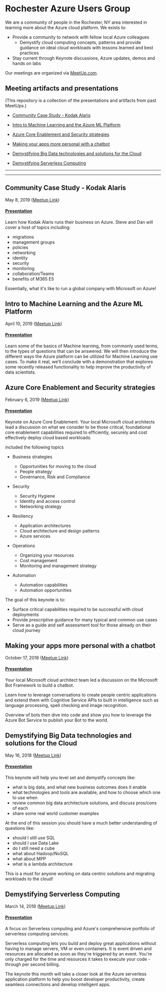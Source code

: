 # Rochester Azure Users Group
We are a community of people in the Rochester, NY area interested in learning more about the Azure cloud platform. 
We exists to:

- Provide a community to network with fellow local Azure colleagues
    - Demystify cloud computing concepts, patterns and provide guidance on ideal cloud workloads with lessons learned and best practices
- Stay current through Keynote discussions, Azure updates, demos and hands on labs

Our meetings are organized via [MeetUp.com](http://www.rocazure.com). 

## Meeting artifacts and presentations
(This repository is a collection of the presentations and artifacts from past MeetUps.)

- [Community Case Study - Kodak Alaris](Community-Case-Study---Kodak-Alaris)

- [Intro to Machine Learning and the Azure ML Platform](#Intro-to-Machine-Learning-and-the-Azure-ML-Platform)
- [Azure Core Enablement and Security strategies](#Azure-Core-Enablement-and-Security-strategies)

- [Making your apps more personal with a chatbot](#Making-your-apps-more-personal-with-a-chatbot)

- [Demystifying Big Data technologies and solutions for the Cloud](#Demystifying-Big-Data-technologies-and-solutions-for-the-Cloud)

- [Demystifying Serverless Computing](#Demystifying-Serverless-Computing)

---
---

## Community Case Study - Kodak Alaris
May 8, 2019 ([Meetup Link](https://www.meetup.com/Rochester-Azure-Users-Group/events/257873782/))

#### [Presentation](./2019-05%20Community%20Case%20Study%20-%20Kodak%20Alaris/)

Learn how Kodak Alaris runs their business on Azure. Steve and Dan will cover a host of topics including:
- migrations
- management groups
- policies
- networking
- identity
- security
- monitoring
- collaboration/Teams
- benefits of M365 E5

Essentially, what it's like to run a global company with Microsoft on Azure!


## Intro to Machine Learning and the Azure ML Platform
April 10, 2019 ([Meetup Link](https://www.meetup.com/Rochester-Azure-Users-Group/events/257877772/))

#### [Presentation](./2019-04%20Intro%20to%20Machine%20Learning/)

 Learn some of the basics of Machine learning, from commonly used terms, to the types of questions that can be answered. We will then introduce the different ways the Azure platform can be utilized for Machine Learning use cases. To make it real, we’ll conclude with a demonstration that explores some recently released functionality to help improve the productivity of data scientists.

## Azure Core Enablement and Security strategies
February 6, 2019 ([Meetup Link](https://www.meetup.com/Rochester-Azure-Users-Group/events/254756633/))

#### [Presentation](./2019-02%20Azure%20Core%20Enablement/)

Keynote on Azure Core Enablement. Your local Microsoft cloud architects lead a discussion on what we consider to be those critical, foundational core enablement capabilities required to efficiently, securely and cost effectively deploy cloud based workloads.

included the following topics

-   Business strategies
    -   Opportunities for moving to the cloud
    - People strategy
    - Governance, Risk and Compliance

- Security
    - Security Hygiene
    - Identity and access control
    - Networking strategy

- Resiliency
    - Application architectures
    - Cloud architecture and design patterns
    - Azure services

- Operations
    - Organizing your resources
    - Cost management
    - Monitoring and management strategy

- Automation
    - Automation capabilities
    - Automation opportunities

The goal of this keynote is to:

- Surface critical capabilities required to be successful with cloud deployments
- Provide prescriptive guidance for many typical and common use cases
- Serve as a guide and self assessment tool for those already on their cloud journey

## Making your apps more personal with a chatbot
October 17, 2018 ([Meetup Link](https://www.meetup.com/Rochester-Azure-Users-Group/events/253621404/))

#### [Presentation](./2018-10%20Chatbots/)

Your local Microsoft cloud architect team led a discussion on the Microsoft Bot Framework to build a chatbot.

Learn how to leverage conversations to create people centric applications and extend them with Cognitive Service APIs to built in intelligence such as language processing, spell checking and image recognition.

Overview of bots then dive into code and show you how to leverage the Azure Bot Service to publish your Bot to the world.

## Demystifying Big Data technologies and solutions for the Cloud
May 16, 2018 ([Meetup Link](https://www.meetup.com/Rochester-Azure-Users-Group/events/248729549/))

#### [Presentation](./2018-05%20Demystifying%20Big%20Data/)

This keynote will help you level set and demystify concepts like:
- what is big data, and what new business outcomes does it enable
- what technologies and tools are available, and how to choose which one to use when
- review common big data architecture solutions, and discuss pros/cons of each
- share some real world customer examples

At the end of this session you should have a much better understanding of questions like:
- should I still use SQL
- should I use Data Lake
- do I still need a cube
- what about Hadoop/NoSQL
- what about MPP
- what is a lambda architecture

This is a must for anyone working on data centric solutions and migrating workloads to the cloud!

## Demystifying Serverless Computing
March 14, 2018 ([Meetup Link](https://www.meetup.com/Rochester-Azure-Users-Group/events/247709701/))

#### [Presentation](./2018-04%20Demystifying%20Serverless%20Computing/)
A focus on Serverless computing and Azure's comprehensive portfolio of serverless computing services.

Serverless computing lets you build and deploy great applications without having to manage servers, VM or even containers. It is event driven and resources are allocated as soon as they're triggered by an event. You're only charged for the time and resources it takes to execute your code - through per second billing.

The keynote this month will take a closer look at the Azure serverless application platform to help you boost developer productivity, create seamless connections and develop intelligent apps.
